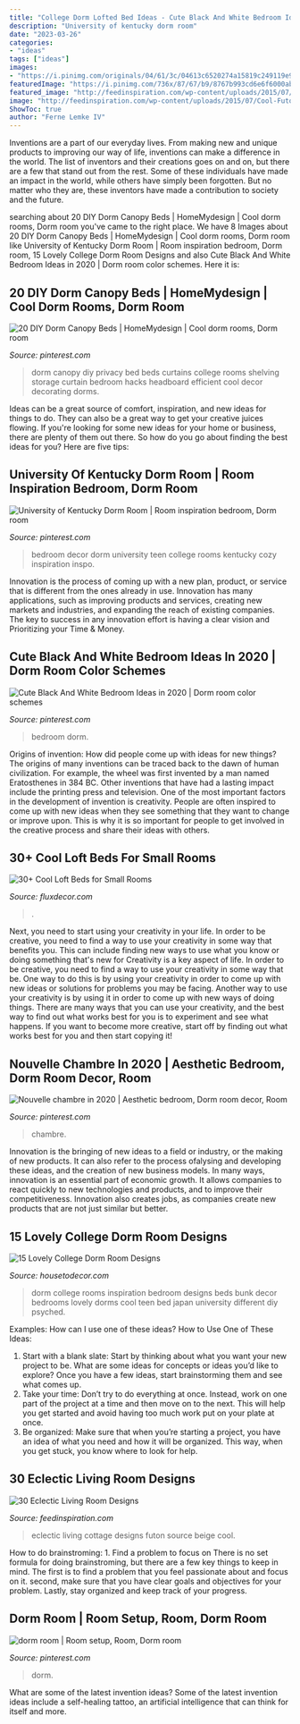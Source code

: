```yaml
---
title: "College Dorm Lofted Bed Ideas - Cute Black And White Bedroom Ideas In 2020"
description: "University of kentucky dorm room"
date: "2023-03-26"
categories:
- "ideas"
tags: ["ideas"]
images:
- "https://i.pinimg.com/originals/04/61/3c/04613c6520274a15819c249119e93842.jpg"
featuredImage: "https://i.pinimg.com/736x/87/67/b9/8767b993cd6e6f6000ab1555a3be8835--dorm-room-privacy-curtains-around-bed.jpg"
featured_image: "http://feedinspiration.com/wp-content/uploads/2015/07/Cool-Futon-Chair-decorating-ideas-for-Living-Room-Eclectic-design-ideas-with-Cool-beige-futon-beige.jpg"
image: "http://feedinspiration.com/wp-content/uploads/2015/07/Cool-Futon-Chair-decorating-ideas-for-Living-Room-Eclectic-design-ideas-with-Cool-beige-futon-beige.jpg"
ShowToc: true
author: "Ferne Lemke IV"
---
```



Inventions are a part of our everyday lives. From making new and unique products to improving our way of life, inventions can make a difference in the world. The list of inventors and their creations goes on and on, but there are a few that stand out from the rest. Some of these individuals have made an impact in the world, while others have simply been forgotten. But no matter who they are, these inventors have made a contribution to society and the future.

	

		
searching about 20 DIY Dorm Canopy Beds | HomeMydesign | Cool dorm rooms, Dorm room you've came to the right place. We have 8 Images about 20 DIY Dorm Canopy Beds | HomeMydesign | Cool dorm rooms, Dorm room like University of Kentucky Dorm Room | Room inspiration bedroom, Dorm room, 15 Lovely College Dorm Room Designs and also Cute Black And White Bedroom Ideas in 2020 | Dorm room color schemes. Here it is:
		
    
## 20 DIY Dorm Canopy Beds | HomeMydesign | Cool Dorm Rooms, Dorm Room

<img loading=lazy src="https://i.pinimg.com/736x/87/67/b9/8767b993cd6e6f6000ab1555a3be8835--dorm-room-privacy-curtains-around-bed.jpg" onerror="this.onerror=null;this.src='https://tse3.mm.bing.net/th?id=OIP.-5aQbQUHTlsxVh5sK2bExAHaJ4&amp;pid=15.1';" alt="20 DIY Dorm Canopy Beds | HomeMydesign | Cool dorm rooms, Dorm room">

_Source: pinterest.com_

>dorm canopy diy privacy bed beds curtains college rooms shelving storage curtain bedroom hacks headboard efficient cool decor decorating dorms. 

	

Ideas can be a great source of comfort, inspiration, and new ideas for things to do. They can also be a great way to get your creative juices flowing. If you're looking for some new ideas for your home or business, there are plenty of them out there. So how do you go about finding the best ideas for you? Here are five tips: 

    
## University Of Kentucky Dorm Room | Room Inspiration Bedroom, Dorm Room

<img loading=lazy src="https://i.pinimg.com/originals/04/61/3c/04613c6520274a15819c249119e93842.jpg" onerror="this.onerror=null;this.src='https://tse1.mm.bing.net/th?id=OIP.JhR6qCV_3c4f1m73mJNxpAHaJ4&amp;pid=15.1';" alt="University of Kentucky Dorm Room | Room inspiration bedroom, Dorm room">

_Source: pinterest.com_

>bedroom decor dorm university teen college rooms kentucky cozy inspiration inspo. 

	

Innovation is the process of coming up with a new plan, product, or service that is different from the ones already in use. Innovation has many applications, such as improving products and services, creating new markets and industries, and expanding the reach of existing companies. The key to success in any innovation effort is having a clear vision and Prioritizing your Time & Money.

    
## Cute Black And White Bedroom Ideas In 2020 | Dorm Room Color Schemes

<img loading=lazy src="https://i.pinimg.com/736x/29/7a/86/297a867aa0832d6526a31cf3b62d204b.jpg" onerror="this.onerror=null;this.src='https://tse1.mm.bing.net/th?id=OIP.7P-CIhl6-S9BJTiSxxv2xwHaJ3&amp;pid=15.1';" alt="Cute Black And White Bedroom Ideas in 2020 | Dorm room color schemes">

_Source: pinterest.com_

>bedroom dorm. 

	

Origins of invention: How did people come up with ideas for new things?
The origins of many inventions can be traced back to the dawn of human civilization. For example, the wheel was first invented by a man named Eratosthenes in 384 BC. Other inventions that have had a lasting impact include the printing press and television. 
One of the most important factors in the development of invention is creativity. People are often inspired to come up with new ideas when they see something that they want to change or improve upon. This is why it is so important for people to get involved in the creative process and share their ideas with others.

    
## 30+ Cool Loft Beds For Small Rooms

<img loading=lazy src="https://fluxdecor.com/wp-content/uploads/2016/11/loft-beds-for-small-rooms/6-loft-beds-for-small-rooms.jpg" onerror="this.onerror=null;this.src='https://tse1.mm.bing.net/th?id=OIP.bIWH5W-29eABWT93LYSXhAHaK0&amp;pid=15.1';" alt="30+ Cool Loft Beds for Small Rooms">

_Source: fluxdecor.com_

>. 

	

Next, you need to start using your creativity in your life. In order to be creative, you need to find a way to use your creativity in some way that benefits you. This can include finding new ways to use what you know or doing something that's new for
Creativity is a key aspect of life. In order to be creative, you need to find a way to use your creativity in some way that be. One way to do this is by using your creativity in order to come up with new ideas or solutions for problems you may be facing. Another way to use your creativity is by using it in order to come up with new ways of doing things. There are many ways that you can use your creativity, and the best way to find out what works best for you is to experiment and see what happens. If you want to become more creative, start off by finding out what works best for you and then start copying it!

    
## Nouvelle Chambre In 2020 | Aesthetic Bedroom, Dorm Room Decor, Room

<img loading=lazy src="https://i.pinimg.com/736x/e7/e5/b1/e7e5b1f34ccb2130aed73480458e22dc.jpg" onerror="this.onerror=null;this.src='https://tse2.mm.bing.net/th?id=OIP.uTNWRGvRHPzy8w5z5tHUoAHaJ4&amp;pid=15.1';" alt="Nouvelle chambre in 2020 | Aesthetic bedroom, Dorm room decor, Room">

_Source: pinterest.com_

>chambre. 

	

Innovation is the bringing of new ideas to a field or industry, or the making of new products. It can also refer to the process ofalysing and developing these ideas, and the creation of new business models. In many ways, innovation is an essential part of economic growth. It allows companies to react quickly to new technologies and products, and to improve their competitiveness. Innovation also creates jobs, as companies create new products that are not just similar but better.

    
## 15 Lovely College Dorm Room Designs

<img loading=lazy src="https://housetodecor.com/wp-content/uploads/2015/11/cute-college-dorm-room-inspiration.jpg" onerror="this.onerror=null;this.src='https://tse4.mm.bing.net/th?id=OIP.3YrR_7EGiJikq--chi3SyQHaJ4&amp;pid=15.1';" alt="15 Lovely College Dorm Room Designs">

_Source: housetodecor.com_

>dorm college rooms inspiration bedroom designs beds bunk decor bedrooms lovely dorms cool teen bed japan university different diy psyched. 

	

Examples: How can I use one of these ideas?
How to Use One of These Ideas: 
1. Start with a blank slate: Start by thinking about what you want your new project to be. What are some ideas for concepts or ideas you’d like to explore? Once you have a few ideas, start brainstorming them and see what comes up. 
2. Take your time: Don’t try to do everything at once. Instead, work on one part of the project at a time and then move on to the next. This will help you get started and avoid having too much work put on your plate at once. 
3. Be organized: Make sure that when you’re starting a project, you have an idea of what you need and how it will be organized. This way, when you get stuck, you know where to look for help. 

    
## 30 Eclectic Living Room Designs

<img loading=lazy src="http://feedinspiration.com/wp-content/uploads/2015/07/Cool-Futon-Chair-decorating-ideas-for-Living-Room-Eclectic-design-ideas-with-Cool-beige-futon-beige.jpg" onerror="this.onerror=null;this.src='https://tse1.mm.bing.net/th?id=OIP.TQ12xWDpXlQq3UC4xv1V2gHaLJ&amp;pid=15.1';" alt="30 Eclectic Living Room Designs">

_Source: feedinspiration.com_

>eclectic living cottage designs futon source beige cool. 

	

How to do brainstroming: 1. Find a problem to focus on
There is no set formula for doing brainstroming, but there are a few key things to keep in mind. The first is to find a problem that you feel passionate about and focus on it. second, make sure that you have clear goals and objectives for your problem. Lastly, stay organized and keep track of your progress.

    
## Dorm Room | Room Setup, Room, Dorm Room

<img loading=lazy src="https://i.pinimg.com/736x/2f/e3/a5/2fe3a503c7b255bddc4e216ce71d8c3e.jpg" onerror="this.onerror=null;this.src='https://tse3.mm.bing.net/th?id=OIP.YNzZO2amO91X2hdtksXMhgHaJ3&amp;pid=15.1';" alt="dorm room | Room setup, Room, Dorm room">

_Source: pinterest.com_

>dorm. 

	

What are some of the latest invention ideas?
Some of the latest invention ideas include a self-healing tattoo, an artificial intelligence that can think for itself and more.

